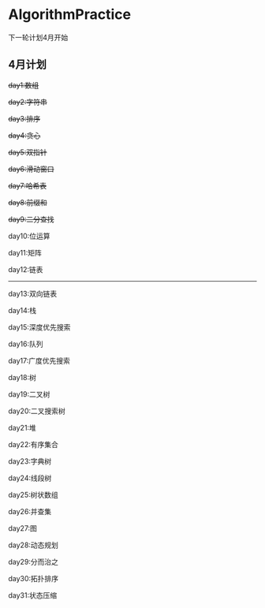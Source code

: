 # AlgorithmPractice

下一轮计划4月开始

## 4月计划

~~day1:数组~~

~~day2:字符串~~

~~day3:排序~~

~~day4:贪心~~

~~day5:双指针~~

~~day6:滑动窗口~~

~~day7:哈希表~~

~~day8:前缀和~~

~~day9:二分查找~~

day10:位运算

day11:矩阵

day12:链表

---

day13:双向链表

day14:栈

day15:深度优先搜索

day16:队列

day17:广度优先搜索

day18:树

day19:二叉树

day20:二叉搜索树

day21:堆

day22:有序集合

day23:字典树

day24:线段树

day25:树状数组

day26:并查集

day27:图

day28:动态规划

day29:分而治之

day30:拓扑排序

day31:状态压缩
